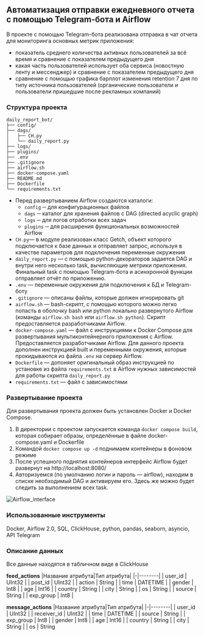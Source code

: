 ## Автоматизация отправки ежедневного отчета с помощью Telegram-бота и Airflow
В проекте с помощью Telegram-бота реализована отправка в чат отчета для мониторинга основных метрик приложения:
- показатель среднего количества активных пользователей за всё время и сравнение с показателем предыдущего дня
- какая часть пользователей использует оба сервиса (новостную ленту и мессенджер) и сравнение с показателем предыдущего дня
- сравнение с помощью графика барплот изменения retention 7 дня по типу источника пользователей (органические пользователи и пользователи пришедшие после рекламных компаний)   

### Структура проекта
```
daily_report_bot/
├── config/
├── dags/
│   ├── CH.py
│   └── daily_report.py
├── logs/
├── plugins/
├── .env
├── .gitignore
├── airflow.sh
├── docker-compose.yaml
├── README.md
├── Dockerfile
└── requirements.txt
```
- Перед развертыванием Airflow создаются каталоги:
  -  `config` ─ для конфигурационных файлов
  -  `dags` ─ каталог для хранения файлов с DAG (directed acyclic graph)
  -  `logs` ─ для логов отработки всех задач
  -  `plugins` ─ для расширения функциональных возможностей Airflow
- `CH.py`— в модуле реализован класс Getch, объект которого подключается к базе данных и отправляет запрос, используя в качестве параметров для подключения переменные окружения
- `daily_report.py` — с помощью python-декораторов задается DAG и внутри него несколько task, вычисляющие метрики приложения. Финальный task с помощью Telegram-бота и асинхронной функции отправляет отчёт по приложению.
- `.env` — переменные окружения для подключения к БД и Telegram-боту
- `.gitignore` — описаны файлы, которые должен игнорировать git
- `airflow.sh` — bash-скрипт, с помощью которого можно легко попасть в оболочку bash или python локально развернутого Airflow (команды `airflow.sh bash` или `airflow.sh python`). Скрипт предоставляется разработчиками Airflow.
- `docker-compose.yaml` — файл с инструкциями к Docker Compose для развертывания мультиконтейнерного приложения с Airflow. Предоставляется разработчиками Airflow. Для данного проекта дополнен инструкцией built и переменными окружения, которые прокидываются из файла `.env` на сервер Airflow.
- `Dockerfile` — допоняет оригинальный образ инструкцией по установке из файла `requirements.txt` в Airflow нужных зависимостей для работы скрипта `daily_report.py`
- `requirements.txt` — файл с зависимостями

### Развертывание проекта
Для развертывания проекта должен быть установлен Docker и Docker Compose.
1. В директории с проектом запускается команда `docker compose build`, которая собирает образы, определённые в файле docker-compose.yaml и Dockerfile
2. Командой `docker compose up -d` поднимаем контейнеры в фоновом режиме
3. После успешного поднятия контейнеров интерфейс Airflow будет развернут на http://localhost:8080/
4. Авторизуемся (по умолчанию логин и пароль — airflow), находим в списке необходимый DAG и активируем его. Здесь же можно будет следить за выполнением всех task.

![Airflow_interface](https://s329vlx.storage.yandex.net/rdisk/b9332c5722ce6c5d008502aa8a6a8a1721b3c8ea316ebe3f8f8cfc4c8581ce46/67e8793f/bdfbaxGJJwkhYzrYQCLcaxqqjAueNnZGM8802MW-1Hg9-6we_uWFst5JHmKk9vtqpKiOnNlGtb_5bBOHhDm_zQ==?uid=482408657&filename=Airflow_interface.png&disposition=inline&hash=&limit=0&content_type=image%2Fpng&owner_uid=482408657&fsize=193451&hid=df85ab2f86a23441dc508e75a724daf5&media_type=image&tknv=v2&etag=40c4c1504531a797b8d8f9b954ba8a91&ts=6318304118dc0&s=c037ee003b690be7a5248f1fa8033d27d47259f43434427d0f9eaa9e9911250c&pb=U2FsdGVkX1_J0KZNaH_Ep7hKotpV-3BtBBRNcPzkmvCZYroVrVdSrhpXjGeQywMGfKQgR_9gAmuDbe9ageipxrvzBg_N2BVjAOCOId2lh0A)

### Использованные инструменты
Docker, Airflow 2.0, SQL, ClickHouse, python, pandas, seaborn, asyncio, API Telegram

### Описание данных
Все данные находятся в табличном виде в ClickHouse

**feed_actions**
|Название атрибута|Тип атрибута|
|-|--------|
| user_id | UInt32 |
| post_id | UInt32 |
| action | String |
| time | DATETIME |
| gender | Int8 |
| age | Int16 |
| country | String |
| city | String |
| os | String |
| source | String |
| exp_group | Int8 |

**message_actions**
|Название атрибута|Тип атрибута|
|-|--------|
| user_id | UInt32 |
| receiver_id | UInt32 |
| time | DATETIME |
| source | String |
| exp_group | Int8 |
| gender | Int8 |
| age | Int16 |
| country | String |
| city | String |
| os | String 
